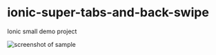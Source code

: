 # ionic-super-tabs-and-back-swipe
Ionic small demo project

![screenshot of sample](https://github.com/berryfinn/ionic-super-tabs-and-back-swipe/blob/master/screenshots/swipe.gif)
